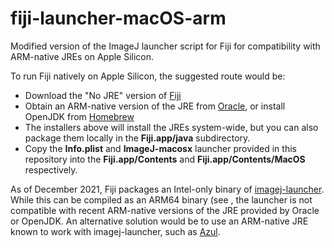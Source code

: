 # fiji-launcher-macOS-arm
Modified version of the ImageJ launcher script for Fiji for compatibility
with ARM-native JREs on Apple Silicon. 

To run Fiji natively on Apple Silicon, the suggested route would be:
- Download the "No JRE" version of [Fiji](https://downloads.imagej.net/fiji/latest/fiji-nojre.zip)
- Obtain an ARM-native version of the JRE from [Oracle](https://www.oracle.com/java/technologies/downloads/#jdk17-mac), or install OpenJDK from [Homebrew](https://brew.sh)
- The installers above will install the JREs system-wide, but you can also package them locally in the **Fiji.app/java** subdirectory.
- Copy the **Info.plist** and **ImageJ-macosx** launcher provided in this repository into the **Fiji.app/Contents** and **Fiji.app/Contents/MacOS** respectively. 

As of December 2021, Fiji packages an Intel-only binary of [imagej-launcher](https://github.com/imagej/imagej-launcher).
While this can be compiled as an ARM64 binary (see [](https://github.com/imagej/imagej-launcher/issues/82), the launcher is not compatible with
recent ARM-native versions of the JRE provided by Oracle or OpenJDK. An alternative solution
would be to use an ARM-native JRE known to work with imagej-launcher, such as [Azul](https://www.azul.com/newsroom/azul-announces-support-of-java-builds-of-openjdk-for-apple-silicon/). 


